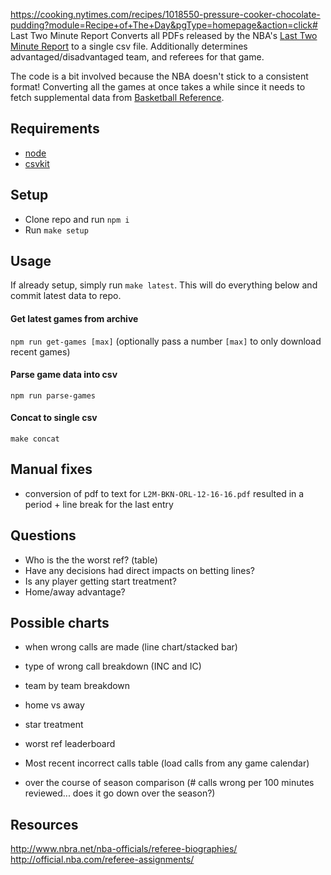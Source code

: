 https://cooking.nytimes.com/recipes/1018550-pressure-cooker-chocolate-pudding?module=Recipe+of+The+Day&pgType=homepage&action=click# Last Two Minute Report
Converts all PDFs released by the NBA's [Last Two Minute Report](http://official.nba.com/nba-last-two-minute-reports-archive/) to a single csv file. Additionally determines advantaged/disadvantaged team, and referees for that game.

The code is a bit involved because the NBA doesn't stick to a consistent format! Converting all the games at once takes a while since it needs to fetch supplemental data from [Basketball Reference](https://basketball-reference.com).

## Requirements
* [node](https://node.js.org)
* [csvkit](https://csvkit.readthedocs.org)

## Setup
* Clone repo and run `npm i`
* Run `make setup`

## Usage

If already setup, simply run `make latest`. This will do everything below and commit latest data to repo.

#### Get latest games from archive
`npm run get-games [max]` (optionally pass a number `[max]` to only download recent games)

#### Parse game data into csv
`npm run parse-games`

#### Concat to single csv
`make concat`

## Manual fixes
* conversion of pdf to text for `L2M-BKN-ORL-12-16-16.pdf` resulted in a period + line break for the last entry

## Questions
* Who is the the worst ref? (table)
* Have any decisions had direct impacts on betting lines?
* Is any player getting start treatment?
* Home/away advantage?

## Possible charts
* when wrong calls are made (line chart/stacked bar)
* type of wrong call breakdown (INC and IC)
* team by team breakdown
* home vs away
* star treatment
* worst ref leaderboard
* Most recent incorrect calls table (load calls from any game calendar)

* over the course of season comparison (# calls wrong per 100 minutes reviewed... does it go down over the season?)

## Resources
http://www.nbra.net/nba-officials/referee-biographies/
http://official.nba.com/referee-assignments/

